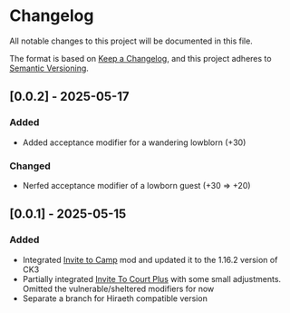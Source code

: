 # Changelog

All notable changes to this project will be documented in this file.

The format is based on [Keep a Changelog](https://keepachangelog.com/en/1.1.0/),
and this project adheres to [Semantic Versioning](https://semver.org/spec/v2.0.0.html).

## [0.0.2] - 2025-05-17

### Added

- Added acceptance modifier for a wandering lowblorn (+30)

### Changed

- Nerfed acceptance modifier of a lowborn guest (+30 => +20)

## [0.0.1] - 2025-05-15

### Added

- Integrated [Invite to Camp](https://steamcommunity.com/sharedfiles/filedetails/?id=3372248540) mod and updated it to the 1.16.2 version of CK3
- Partially integrated [Invite To Court Plus](https://steamcommunity.com/sharedfiles/filedetails/?id=3098975092) with some small adjustments. Omitted the vulnerable/sheltered modifiers for now
- Separate a branch for Hiraeth compatible version
